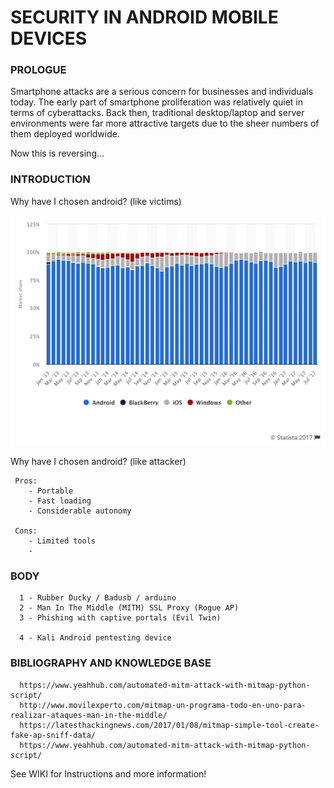 # SECURITY IN ANDROID MOBILE DEVICES


### PROLOGUE

Smartphone attacks are a serious concern for businesses and individuals today. The early part of smartphone proliferation was relatively quiet in terms of cyberattacks. Back then, traditional desktop/laptop and server environments were far more attractive targets due to the sheer numbers of them deployed worldwide. 

Now this is reversing...


### INTRODUCTION
   
Why have I chosen android? (like victims)


![](https://github.com/pollonegro/Hacking-of-mobile-devices-Project/raw/master/img/grafica.png)


Why have I chosen android? (like attacker)

     Pros:
        - Portable
        - Fast loading
        - Considerable autonomy
      
     Cons:
        - Limited tools
        - 


### BODY

      
      1 - Rubber Ducky / Badusb / arduino 
      2 - Man In The Middle (MITM) SSL Proxy (Rogue AP)
      3 - Phishing with captive portals (Evil Twin)
      
      4 - Kali Android pentesting device


 ### BIBLIOGRAPHY AND KNOWLEDGE BASE

      https://www.yeahhub.com/automated-mitm-attack-with-mitmap-python-script/
      http://www.movilexperto.com/mitmap-un-programa-todo-en-uno-para-realizar-ataques-man-in-the-middle/
      https://latesthackingnews.com/2017/01/08/mitmap-simple-tool-create-fake-ap-sniff-data/
      https://www.yeahhub.com/automated-mitm-attack-with-mitmap-python-script/

See WIKI for Instructions and more information!
